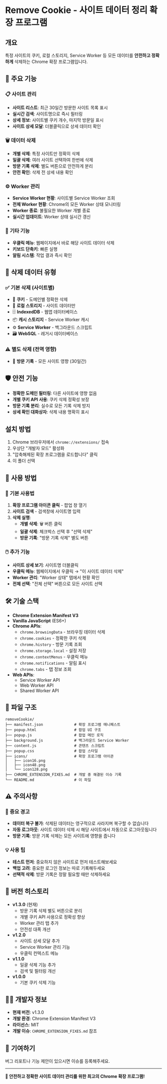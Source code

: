 # Remove Cookie - 사이트 데이터 정리 확장 프로그램

## 개요
특정 사이트의 쿠키, 로컬 스토리지, Service Worker 등 모든 데이터를 **안전하고 정확하게** 삭제하는 Chrome 확장 프로그램입니다.

## 🌟 주요 기능

### 📋 **사이트 관리**
- **사이트 리스트**: 최근 30일간 방문한 사이트 목록 표시
- **실시간 검색**: 사이트명으로 즉시 필터링
- **상세 정보**: 사이트별 쿠키 개수, 마지막 방문일 표시
- **사이트 상세 모달**: 더블클릭으로 상세 데이터 확인

### 🗑️ **데이터 삭제**
- **개별 삭제**: 특정 사이트만 정확히 삭제
- **일괄 삭제**: 여러 사이트 선택하여 한번에 삭제
- **방문 기록 삭제**: 별도 버튼으로 안전하게 분리
- **안전 확인**: 삭제 전 상세 내용 확인

### ⚙️ **Worker 관리**
- **Service Worker 현황**: 사이트별 Service Worker 조회
- **전체 Worker 현황**: Chrome의 모든 Worker 상태 모니터링
- **Worker 종료**: 불필요한 Worker 개별 종료
- **실시간 업데이트**: Worker 상태 실시간 갱신

### 🔧 **기타 기능**
- **우클릭 메뉴**: 웹페이지에서 바로 해당 사이트 데이터 삭제
- **키보드 단축키**: 빠른 실행
- **알림 시스템**: 작업 결과 즉시 확인

## 🎯 삭제 데이터 유형

### ✅ **기본 삭제 (사이트별)**
- 🍪 **쿠키** - 도메인별 정확한 삭제
- 💾 **로컬 스토리지** - 사이트 데이터만
- 🗄️ **IndexedDB** - 웹앱 데이터베이스
- 📦 **캐시 스토리지** - Service Worker 캐시
- ⚙️ **Service Worker** - 백그라운드 스크립트
- 🗃️ **WebSQL** - 레거시 데이터베이스

### ⚠️ **별도 삭제 (전역 영향)**
- 📜 **방문 기록** - 모든 사이트 영향 (30일간)

## 🛡️ **안전 기능**
- **정확한 도메인 필터링**: 다른 사이트에 영향 없음
- **개별 쿠키 API 사용**: 쿠키 삭제 정확성 보장
- **방문 기록 분리**: 실수로 모든 기록 삭제 방지
- **상세 확인 대화상자**: 삭제 내용 명확히 표시

## 설치 방법
1. Chrome 브라우저에서 `chrome://extensions/` 접속
2. 우상단 "개발자 모드" 활성화
3. "압축해제된 확장 프로그램을 로드합니다" 클릭
4. 이 폴더 선택

## 📖 사용 방법

### 🔧 **기본 사용법**
1. **확장 프로그램 아이콘 클릭** - 팝업 창 열기
2. **사이트 검색** - 검색창에 사이트명 입력
3. **삭제 실행**:
   - **개별 삭제**: 🗑️ 버튼 클릭
   - **일괄 삭제**: 체크박스 선택 후 "선택 삭제"
   - **방문 기록**: "방문 기록 삭제" 별도 버튼

### 🖱️ **추가 기능**
- **사이트 상세 보기**: 사이트명 더블클릭
- **우클릭 메뉴**: 웹페이지에서 우클릭 → "이 사이트 데이터 삭제"
- **Worker 관리**: "Worker 상태" 탭에서 현황 확인
- **전체 선택**: "전체 선택" 버튼으로 모든 사이트 선택

## 🛠️ 기술 스택
- **Chrome Extension Manifest V3**
- **Vanilla JavaScript** (ES6+)
- **Chrome APIs**:
  - `chrome.browsingData` - 브라우징 데이터 삭제
  - `chrome.cookies` - 정확한 쿠키 삭제
  - `chrome.history` - 방문 기록 조회
  - `chrome.storage.local` - 설정 저장
  - `chrome.contextMenus` - 우클릭 메뉴
  - `chrome.notifications` - 알림 표시
  - `chrome.tabs` - 탭 정보 조회
- **Web APIs**:
  - Service Worker API
  - Web Worker API
  - Shared Worker API

## 📁 파일 구조
```
removeCookie/
├── manifest.json              # 확장 프로그램 매니페스트
├── popup.html                 # 팝업 UI 구조
├── popup.js                   # 팝업 메인 로직
├── background.js              # 백그라운드 Service Worker
├── content.js                 # 콘텐츠 스크립트
├── popup.css                  # 팝업 스타일
├── icons/                     # 확장 프로그램 아이콘
│   ├── icon16.png
│   ├── icon48.png
│   └── icon128.png
├── CHROME_EXTENSION_FIXES.md  # 개발 중 해결된 이슈 기록
└── README.md                  # 이 파일
```

## ⚠️ 주의사항

### 🚨 **중요 경고**
- **데이터 복구 불가**: 삭제된 데이터는 영구적으로 사라지며 복구할 수 없습니다
- **자동 로그아웃**: 사이트 데이터 삭제 시 해당 사이트에서 자동으로 로그아웃됩니다
- **방문 기록**: 방문 기록 삭제는 모든 사이트에 영향을 줍니다

### 💡 **사용 팁**
- **테스트 먼저**: 중요하지 않은 사이트로 먼저 테스트해보세요
- **백업 고려**: 중요한 로그인 정보는 따로 기록해두세요
- **선택적 삭제**: 방문 기록은 정말 필요할 때만 삭제하세요

## 🔄 버전 히스토리
- **v1.3.0** (현재)
  - 방문 기록 삭제 별도 버튼으로 분리
  - 개별 쿠키 API 사용으로 정확성 향상
  - Worker 관리 탭 추가
  - 안전성 대폭 개선
- **v1.2.0**
  - 사이트 상세 모달 추가
  - Service Worker 관리 기능
  - 우클릭 컨텍스트 메뉴
- **v1.1.0**
  - 일괄 삭제 기능 추가
  - 검색 및 필터링 개선
- **v1.0.0**
  - 기본 쿠키 삭제 기능

## 👨‍💻 개발자 정보
- **현재 버전**: v1.3.0
- **개발 환경**: Chrome Extension Manifest V3
- **라이선스**: MIT
- **개발 이슈**: `CHROME_EXTENSION_FIXES.md` 참조

## 🤝 기여하기
버그 리포트나 기능 제안이 있으시면 이슈를 등록해주세요.

---
**🚀 안전하고 정확한 사이트 데이터 관리를 위한 최고의 Chrome 확장 프로그램!**